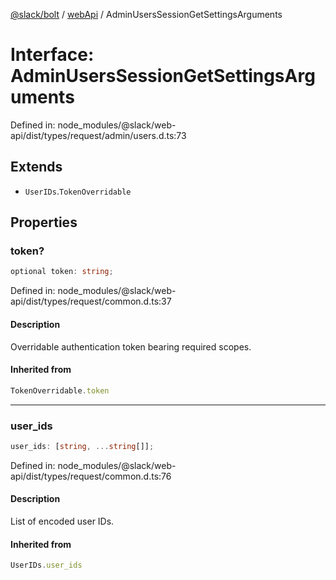 [@slack/bolt](../../../../index.md) / [webApi](../index.md) / AdminUsersSessionGetSettingsArguments

# Interface: AdminUsersSessionGetSettingsArguments

Defined in: node\_modules/@slack/web-api/dist/types/request/admin/users.d.ts:73

## Extends

- `UserIDs`.`TokenOverridable`

## Properties

### token?

```ts
optional token: string;
```

Defined in: node\_modules/@slack/web-api/dist/types/request/common.d.ts:37

#### Description

Overridable authentication token bearing required scopes.

#### Inherited from

```ts
TokenOverridable.token
```

***

### user\_ids

```ts
user_ids: [string, ...string[]];
```

Defined in: node\_modules/@slack/web-api/dist/types/request/common.d.ts:76

#### Description

List of encoded user IDs.

#### Inherited from

```ts
UserIDs.user_ids
```
